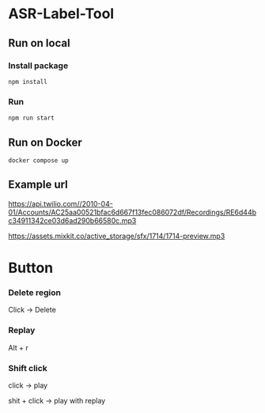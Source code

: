 # ASR-Label-Tool

## Run on local

### Install package

```
npm install
```

### Run

```
npm run start
```

## Run on Docker

```
docker compose up
```

## Example url

https://api.twilio.com//2010-04-01/Accounts/AC25aa00521bfac6d667f13fec086072df/Recordings/RE6d44bc34911342ce03d6ad290b66580c.mp3

https://assets.mixkit.co/active_storage/sfx/1714/1714-preview.mp3

# Button

### Delete region

Click -> Delete

### Replay

Alt + r

### Shift click

click -> play

shit + click -> play with replay
